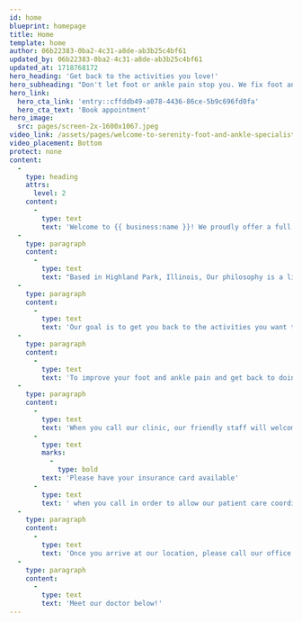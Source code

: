 ```yaml
---
id: home
blueprint: homepage
title: Home
template: home
author: 06b22383-0ba2-4c31-a8de-ab3b25c4bf61
updated_by: 06b22383-0ba2-4c31-a8de-ab3b25c4bf61
updated_at: 1718768172
hero_heading: 'Get back to the activities you love!'
hero_subheading: "Don't let foot or ankle pain stop you. We fix foot and ankle pain so you can walk, hike or run for life."
hero_link:
  hero_cta_link: 'entry::cffddb49-a078-4436-86ce-5b9c696fd0fa'
  hero_cta_text: 'Book appointment'
hero_image:
  src: pages/screen-2x-1600x1067.jpeg
video_link: /assets/pages/welcome-to-serenity-foot-and-ankle-specialists.mp4
video_placement: Bottom
protect: none
content:
  -
    type: heading
    attrs:
      level: 2
    content:
      -
        type: text
        text: 'Welcome to {{ business:name }}! We proudly offer a full array of services to women, men, and children, of all ages.'
  -
    type: paragraph
    content:
      -
        type: text
        text: "Based in Highland Park, Illinois, Our philosophy is a little different at {{ business:name }}, we don’t think visiting the doctor needs to be an anxiety-producing experience – in fact, we hope to make your experience as stress-free as possible!\_We proudly offer a full array of foot and ankle services to all age groups."
  -
    type: paragraph
    content:
      -
        type: text
        text: 'Our goal is to get you back to the activities you want to do with as little downtime as possible! We are located at {{ business:address_single }}. We are located in Highland Park and service the following communities such as: Deerfield, Northbrook, Highwood, Northfield and many more.'
  -
    type: paragraph
    content:
      -
        type: text
        text: 'To improve your foot and ankle pain and get back to doing the activities you love – call {{ business:phone }}!'
  -
    type: paragraph
    content:
      -
        type: text
        text: 'When you call our clinic, our friendly staff will welcome you into our office. '
      -
        type: text
        marks:
          -
            type: bold
        text: 'Please have your insurance card available'
      -
        type: text
        text: ' when you call in order to allow our patient care coordinator to set up your appointment!'
  -
    type: paragraph
    content:
      -
        type: text
        text: 'Once you arrive at our location, please call our office to notify us of your arrival. We will greet you at the lobby doors and welcome you into our clinic as you are escorted straight to your exam room.'
  -
    type: paragraph
    content:
      -
        type: text
        text: 'Meet our doctor below!'
---
```

